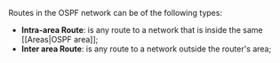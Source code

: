 Routes in the OSPF network can be of the following types:

- **Intra-area Route**: is any route to a network that is inside the same [[Areas|OSPF area]];
- **Inter area Route**: is any route to a network outside the router's area;